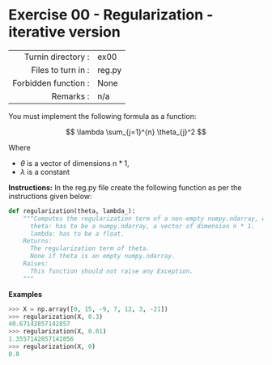 # Exercise 00 - Regularization - iterative version

|                         |                    |
| -----------------------:| ------------------ |
|   Turnin directory :    |  ex00              |
|   Files to turn in :    |  reg.py            |
|   Forbidden function :  |  None              |
|   Remarks :             |  n/a               |

You must implement the following formula as a function:  
  
$$
\lambda \sum_{j=1}^{n} \theta_{j}^2
$$

Where 
- $\theta$ is a vector of dimensions n * 1,
- $\lambda$ is a constant


**Instructions:**
In the reg.py file create the following function as per the instructions given below:
```python
def regularization(theta, lambda_):
    """Computes the regularization term of a non-empty numpy.ndarray, without any for-loop.    Args:
      theta: has to be a numpy.ndarray, a vector of dimension n * 1.
      lambda: has to be a float.
    Returns:
      The regularization term of theta.
      None if theta is an empty numpy.ndarray.
    Raises:
      This function should not raise any Exception.
    """
```
**Examples**
```python
>>> X = np.array([0, 15, -9, 7, 12, 3, -21])
>>> regularization(X, 0.3)
40.67142857142857
>>> regularization(X, 0.01)
1.3557142857142856
>>> regularization(X, 0)
0.0
```